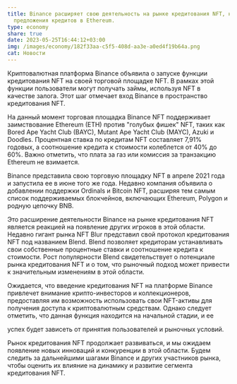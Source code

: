 ```yaml
---
title: Binance расширяет свою деятельность на рынке кредитования NFT, начиная с
  предложения кредитов в Ethereum.
type: economy
share: true
date: 2023-05-25T16:44:12+03:00
img: /images/economy/182f33aa-c5f5-408d-aa3e-a0ed4f19b64a.png
cat: Новости
---
```

Криптовалютная платформа Binance объявила о запуске функции кредитования NFT на своей торговой площадке NFT. В рамках этой функции пользователи могут получать займы, используя NFT в качестве залога. Этот шаг отмечает вход Binance в пространство кредитования NFT.

На данный момент торговая площадка Binance NFT поддерживает заимствование Ethereum (ETH) против "голубых фишек" NFT, таких как Bored Ape Yacht Club (BAYC), Mutant Ape Yacht Club (MAYC), Azuki и Doodles. Процентная ставка по кредитам NFT составляет 7,91% годовых, а соотношение кредита к стоимости колеблется от 40% до 60%. Важно отметить, что плата за газ или комиссия за транзакцию Ethereum не взимается.

Binance представила свою торговую площадку NFT в апреле 2021 года и запустила ее в июне того же года. Недавно компания объявила о добавлении поддержки Ordinals и Bitcoin NFT, расширяя тем самым список поддерживаемых блокчейнов, включающих Ethereum, Polygon и родную цепочку BNB.

Это расширение деятельности Binance на рынке кредитования NFT является реакцией на появление других игроков в этой области. Недавно гигант рынка NFT Blur представил свой протокол кредитования NFT под названием Blend. Blend позволяет кредиторам устанавливать свои собственные процентные ставки и соотношение кредита к стоимости. Рост популярности Blend свидетельствует о потенциале рынка кредитования NFT и о том, что рыночный подход может привести к значительным изменениям в этой области.

Ожидается, что введение кредитования NFT на платформе Binance привлечет внимание крипто-инвесторов и коллекционеров, предоставляя им возможность использовать свои NFT-активы для получения доступа к криптовалютным средствам. Однако следует отметить, что данная функция находится на начальной стадии, и ее

 успех будет зависеть от принятия пользователей и рыночных условий.

Рынок кредитования NFT продолжает развиваться, и мы ожидаем появление новых инноваций и конкуренции в этой области. Будем следить за дальнейшими шагами Binance и других участников рынка, чтобы оценить их влияние на динамику и развитие сегмента кредитования NFT.